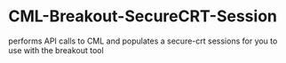 # CML-Breakout-SecureCRT-Session
performs API calls to CML and populates a secure-crt sessions for you to use with the breakout tool
